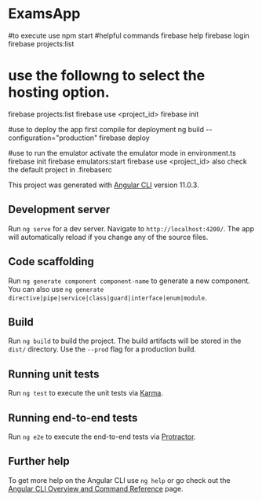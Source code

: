 # ExamsApp
#to execute use
npm start
#helpful commands
firebase help
firebase login
firebase projects:list  

# use the followng to select the hosting option.
firebase projects:list
firebase use <project_id>
firebase init


#use to deploy the app first compile for deployment
ng build --configuration="production"
firebase deploy



#use to run the emulator activate the emulator mode in environment.ts
firebase init
firebase emulators:start
firebase use <project_id>
also check the default project in .firebaserc

This project was generated with [Angular CLI](https://github.com/angular/angular-cli) version 11.0.3.

## Development server

Run `ng serve` for a dev server. Navigate to `http://localhost:4200/`. The app will automatically reload if you change any of the source files.

## Code scaffolding

Run `ng generate component component-name` to generate a new component. You can also use `ng generate directive|pipe|service|class|guard|interface|enum|module`.

## Build

Run `ng build` to build the project. The build artifacts will be stored in the `dist/` directory. Use the `--prod` flag for a production build.

## Running unit tests

Run `ng test` to execute the unit tests via [Karma](https://karma-runner.github.io).

## Running end-to-end tests

Run `ng e2e` to execute the end-to-end tests via [Protractor](http://www.protractortest.org/).

## Further help

To get more help on the Angular CLI use `ng help` or go check out the [Angular CLI Overview and Command Reference](https://angular.io/cli) page.
